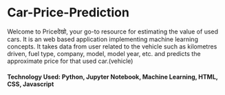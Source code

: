 # Car-Price-Prediction
 Welcome to Priceदेखो, your go-to resource for estimating the value of used cars. It is an web based application implementing machine learning concepts. It takes data from user related to the vehicle such as kilometres driven, fuel type, company, model, model year, etc. and predicts the approximate price for that used car.(vehicle)
####  Technology Used: Python, Jupyter Notebook, Machine Learning, HTML, CSS, Javascript
